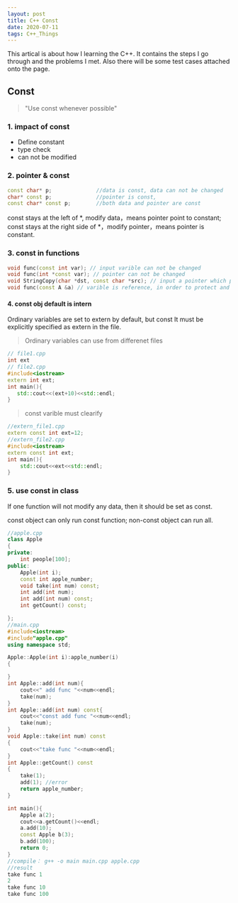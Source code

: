 ```yaml
---
layout: post
title: C++ Const
date: 2020-07-11
tags: C++_Things
---
```


This artical is about how I learning the C++. It contains the steps I go through and the problems I met. Also there will be some test cases attached onto the page.

## Const

> "Use const whenever possible"

### 1. impact of const 
* Define constant 
* type check 
* can not be modified   

### 2. pointer & const 
```C++
const char* p;              //data is const, data can not be changed
char* const p;              //pointer is const, 
const char* const p;        //both data and pointer are const
```
const stays at the left of *, modify data，means pointer point to constant;  
const stays at the right side of *，modify pointer，means pointer is constant.  
  
### 3. const in functions  
 
```C++
void func(const int var); // input varible can not be changed 
void func(int *const var); // pointer can not be changed
void StringCopy(char *dst, const char *src); // input a pointer which point to a const varible
void func(const A &a) // varible is reference, in order to protect and Increase efficiency
```

#### 4. const obj default is intern  
Ordinary variables are set to extern by default, but const It must be explicitly specified as extern in the file.  
>Ordinary variables can use from differenet files  


 ```C++
 // file1.cpp
int ext
// file2.cpp
#include<iostream>
extern int ext;
int main(){
    std::cout<<(ext+10)<<std::endl;
}
```

> const varible must clearify  
```C++
//extern_file1.cpp
extern const int ext=12;
//extern_file2.cpp
#include<iostream>
extern const int ext;
int main(){
    std::cout<<ext<<std::endl;
}
```

### 5. use const in class  
If one function will not modify any data, then it should be set as const.
  
const object can only run const function;
non-const object can run all.
```C++
//apple.cpp
class Apple
{
private:
    int people[100];
public:
    Apple(int i); 
    const int apple_number;
    void take(int num) const;
    int add(int num);
    int add(int num) const;
    int getCount() const;

};
//main.cpp
#include<iostream>
#include"apple.cpp"
using namespace std;

Apple::Apple(int i):apple_number(i)
{

}
int Apple::add(int num){
    cout<<" add func "<<num<<endl;
    take(num);
}
int Apple::add(int num) const{
    cout<<"const add func "<<num<<endl;
    take(num);
}
void Apple::take(int num) const
{
    cout<<"take func "<<num<<endl;
}
int Apple::getCount() const
{
    take(1);
    add(1); //error
    return apple_number;
}

int main(){
    Apple a(2);
    cout<<a.getCount()<<endl;
    a.add(10);
    const Apple b(3);
    b.add(100);
    return 0;
}
//compile： g++ -o main main.cpp apple.cpp
//result
take func 1
2
take func 10
take func 100
```
